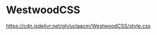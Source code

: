 # WestwoodCSS

https://cdn.jsdelivr.net/gh/uclaacm/WestwoodCSS/style.css

<link rel="stylesheet" href="https://cdn.rawgit.com/kimeiga/bahunya/css/bahunya-0.1.3.css" />